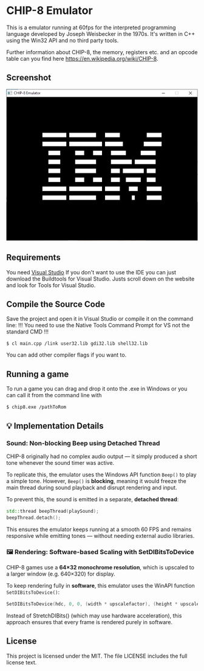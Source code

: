 # CHIP-8 Emulator

This is a emulator running at  60fps for the interpreted programming language developed by Joseph Weisbecker in the 1970s. It's written in C++ using the Win32 API and no third party tools.

Further information about CHIP-8, the memory, registers etc. and an opcode table can you find here https://en.wikipedia.org/wiki/CHIP-8.

## Screenshot

![IBM Logo](screenshots/IBM_logo.png)

## Requirements

You need [Visual Studio](https://visualstudio.microsoft.com/de/downloads/) If you don't want to use the IDE you can just download the Buildtools for Visual Studio. Justs scroll down on the website and look for Tools for Visual Studio.

## Compile the Source Code

Save the project and open it in Visual Studio or compile it on the command line:
!!! You need to use the Native Tools Command Prompt for VS not the standard CMD !!!


```
$ cl main.cpp /link user32.lib gdi32.lib shell32.lib 
```

You can add other compiler flags if you want to.

## Running a game

To run a game you can drag and drop it onto the .exe in Windows or you can call it from the command line with 

```
$ chip8.exe /pathToRom
```

## 💡 Implementation Details

### Sound: Non-blocking Beep using Detached Thread

CHIP-8 originally had no complex audio output — it simply produced a short tone whenever the sound timer was active.

To replicate this, the emulator uses the Windows API function `Beep()` to play a simple tone. However, `Beep()` is **blocking**, meaning it would freeze the main thread during sound playback and disrupt rendering and input.

To prevent this, the sound is emitted in a separate, **detached thread**:

```cpp
std::thread beepThread(playSound);
beepThread.detach();
```

This ensures the emulator keeps running at a smooth 60 FPS and remains responsive while emitting tones — without needing external audio libraries.

### 🖼️ Rendering: Software-based Scaling with SetDIBitsToDevice

CHIP-8 games use a **64×32 monochrome resolution**, which is upscaled to a larger window (e.g. 640×320) for display.

To keep rendering fully in **software**, this emulator uses the WinAPI function `SetDIBitsToDevice()`:

```cpp
SetDIBitsToDevice(hdc, 0, 0, (width * upscalefactor), (height * upscalefactor), 0, 0, 0, (height * upscalefactor), upscaledgraphic10x, (BITMAPINFO*)&bmi, DIB_RGB_COLORS);
```

Instead of StretchDIBits() (which may use hardware acceleration), this approach ensures that every frame is rendered purely in software.

## License

This project is licensed under the MIT. The file LICENSE includes the full license text.
